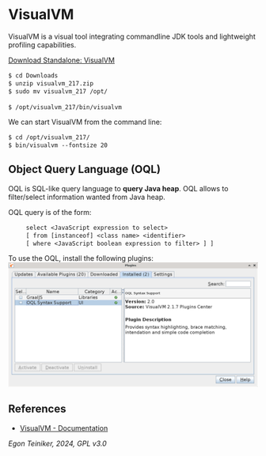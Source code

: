 # VisualVM 

VisualVM is a visual tool integrating commandline JDK tools and lightweight 
profiling capabilities.

[Download Standalone: VisualVM](https://visualvm.github.io/)

```
$ cd Downloads
$ unzip visualvm_217.zip 
$ sudo mv visualvm_217 /opt/

$ /opt/visualvm_217/bin/visualvm
```

We can start VisualVM from the command line:
```
$ cd /opt/visualvm_217/
$ bin/visualvm --fontsize 20
```


## Object Query Language (OQL) 

OQL is SQL-like query language to **query Java heap**. 
OQL allows to filter/select information wanted from Java heap.

OQL query is of the form:
```
     select <JavaScript expression to select>
     [ from [instanceof] <class name> <identifier>
     [ where <JavaScript boolean expression to filter> ] ]
```

To use the OQL, install the following plugins:
![OQL Plugin](VisualVM-Plugins.png)



## References
* [VisualVM - Documentation](https://visualvm.github.io/documentation.html)

*Egon Teiniker, 2024, GPL v3.0*
